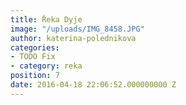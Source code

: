 ```yaml
---
title: Řeka Dyje
image: "/uploads/IMG_8458.JPG"
author: katerina-polednikova
categories:
- TODO Fix
- category: reka
position: 7
date: 2016-04-18 22:06:52.000000000 Z
---
```

